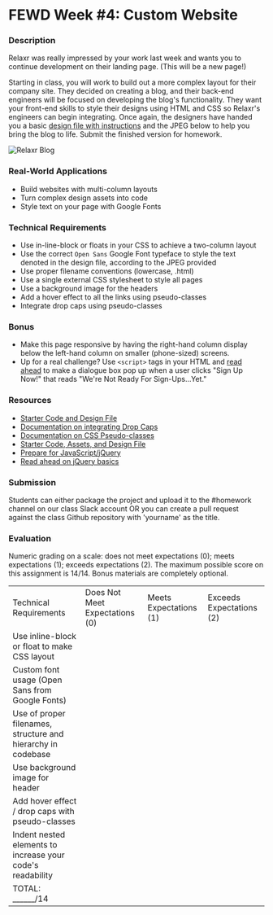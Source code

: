 # FEWD Week #4: Custom Website

### Description

Relaxr was really impressed by your work last week and wants you to continue development on their landing page. (This will be a new page!)

Starting in class, you will work to build out a more complex layout for their company site. They decided on creating a blog, and their back-end engineers will be focused on developing the blog's functionality. They want your front-end skills to style their designs using HTML and CSS so Relaxr's engineers can begin integrating. Once again, the designers have handed you a basic [design file with instructions](design_files/design_file.txt) and the JPEG below to help you bring the blog to life. Submit the finished version for homework.

![Relaxr Blog](design/relaxr_blog.jpg)

### Real-World Applications

- Build websites with multi-column layouts
- Turn complex design assets into code
- Style text on your page with Google Fonts

### Technical Requirements

- Use in-line-block or floats in your CSS to achieve a two-column layout
- Use the correct ```Open Sans``` Google Font typeface to style the text denoted in the design file, according to the JPEG provided
- Use proper filename conventions (lowercase, .html)
- Use a single external CSS stylesheet to style all pages
- Use a background image for the headers
- Add a hover effect to all the links using pseudo-classes
- Integrate drop caps using pseudo-classes

### Bonus
- Make this page responsive by having the right-hand column display below the left-hand column on smaller (phone-sized) screens.
- Up for a real challenge? Use ```<script>``` tags in your HTML and [read ahead](https://learn.jquery.com/events/event-basics/) to make a dialogue box pop up when a user clicks "Sign Up Now!" that reads "We're Not Ready For Sign-Ups...Yet."

### Resources

- [Starter Code and Design File](starter_code/readme)
- [Documentation on integrating Drop Caps](https://css-tricks.com/snippets/css/drop-caps/)
- [Documentation on CSS Pseudo-classes](http://www.w3schools.com/CSS/CSS_pseudo_classes.asp)
- [Starter Code, Assets, and Design File](starter_code/)
- [Prepare for JavaScript/jQuery](https://generalassemb.ly/online/videos/what-can-you-do-with-javascript)
- [Read ahead on jQuery basics](https://learn.jquery.com/events/event-basics/)

### Submission

Students can either package the project and upload it to the #homework channel on our class Slack account OR you can create a pull request against the class Github repository with 'yourname' as the title.

### Evaluation

Numeric grading on a scale: does not meet expectations (0); meets expectations (1); exceeds expectations (2). The maximum possible score on this assignment is 14/14.  Bonus materials are completely optional.

|                                                                                                                               |                                |                        |                          |
|-------------------------------------------------------------------------------------------------------------------------------|--------------------------------|------------------------|--------------------------|
| Technical Requirements                                                                                                        | Does Not Meet Expectations (0) | Meets Expectations (1) | Exceeds Expectations (2) |
| Use inline-block or float to make CSS layout                                                                           |                                |                        |                          |
| Custom font usage (Open Sans from Google Fonts)                                                     |                                |                        |                          |
| Use of proper filenames, structure and hierarchy in codebase                                                               |                                |                        |                          |
| Use background image for header                                                            |                                |                        |                          |
| Add hover effect / drop caps with pseudo-classes |                                |                        |                          |
| Indent nested elements to increase your code's readability                                                                    |                                |                        |                          |
| TOTAL: ______/14                                                                                                              |                                |                        |                          |
